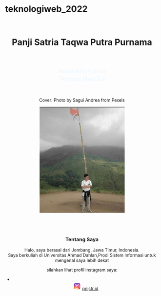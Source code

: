 # teknologiweb_2022
<!DOCTYPE html>
<html lang="en">
<head>
  <meta charset="UTF-8">
  <meta http-equiv="X-UA-Compatible" content="IE=edge">
  <meta name="viewport" content="width=device-width, initial-scale=1.0">
  <title>Panji Satria Taqwa Putra Purnama</title>
</head>
<style>
  .body {
    overflow-x: hidden;
  }
</style>
<style>
      #loading{
        width: 50px;
        height: 50px;
        border: solid 5px rgb(184, 87, 87);
        border-top-color: blue;
        border-radius: 100%;
        background-color: rgb(62, 14, 110);

        position: fixed;
        left: 0;
        top: 0;
        right: 0;
        bottom: 0;
        margin: auto;

        animation: rotate 90ms linear infinite;
      }

      @keyframes rotate{
        from{transform:rotate(0deg)}
        to{transform: rotate(950deg)}
      }
</style>
        <body>
<!--Header-->
<div class="cover" style="background-image: url(pexels-sagui-andrea-618833.jpg);">
    <div class="masking"></div>
    <small class="credit"><a href=""></a></small>
    <div class="container h-100">
      <div class="row h-100 align-items-center">
        <div class="col-6 text-white">
          <center>
            <br><h1>Panji Satria Taqwa Putra Purnama</h1><br></center>
        <body>
          <!-- link -->
          <link rel="preconnect" href="https://fonts.googleapis.com">
          <link rel="preconnect" href="https://fonts.gstatic.com" crossorigin>
          <link href="https://fonts.googleapis.com/css2?family=Smooch&display=swap" rel="stylesheet">
       <style type="text/css">
          h2{
            font-family: 'Smooch', cursive;
            size: 18px;
            color: aliceblue;
          }
       </style>
       <Center>
          <h2>Nanti Kita Cerita<br>
            Tentang Hari Ini<br>
           </h2><br>
          <p>Cover: Photo by Sagui Andrea from Pexels</p>
          </Center>
       </body>
       </div>
    <!-- CSS -->
        <link rel="stylesheet" href="style.css">
    <!-- end -->
      <center>
        <div class="Jumbotron">
          <img src="WhatsApp Image 2022-03-28 at 21.02.23.jpeg" width="279px">
      </div>
      </center>
      </div>
      </div>   
      </div>
  <Center>
    <br><br><br>
    <h3>Tentang Saya</h3>
    Halo, saya  berasal dari Jombang, Jawa Timur, Indonesia.<br>
    Saya berkuliah di Universitas Ahmad Dahlan,Prodi
    Sistem Informasi untuk mengenal saya lebih dekat <br>
    <p>silahkan lihat profil instagram saya:</p>
    <nav aria-label="Page navigation example">
      <ul class="pagination justify-content-center">
        <li class="page-item disabled">
        </li>
          <img src="4.png" width="27px">
          <a href="https://instagram.com/pnjstr.id?utm_medium=copy_link" class="link-primary">pnjstr.id</a>
      </ul>
    </nav>
  </Center>
<!--end header-->
<!-- JQuery -->
 <script src="https://code.jquery.com/jquery-3.6.0.min.js"></script>
<!-- end -->
  <!--Vue Js-->
   <script src="https://unpkg.com/vue@3"></script>
 <script src="main.js"></script> <!--kode ini harus berada dibawah library vue-->
<!--end-->
<!--animate-->
  <script>
  var loading = document.getElementById('loading');

  window.addEventListener('load', function(){
    loading.style.display="none";
  })
</script>
<!--end-->
</body>
</html>
